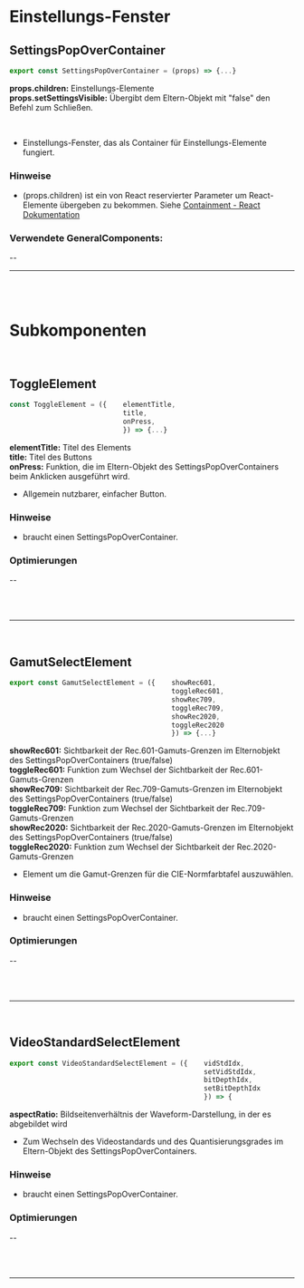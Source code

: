 # Einstellungs-Fenster


## SettingsPopOverContainer
```JavaScript
export const SettingsPopOverContainer = (props) => {...}
```
**props.children:** Einstellungs-Elemente </br>
**props.setSettingsVisible:**  Übergibt dem Eltern-Objekt mit "false" den Befehl zum Schließen.</br>

</br>

- Einstellungs-Fenster, das als Container für Einstellungs-Elemente fungiert.

### Hinweise

- (props.children) ist ein von React reservierter Parameter um React-Elemente übergeben zu bekommen. Siehe  [Containment - React Dokumentation](https://reactjs.org/docs/composition-vs-inheritance.html)

### Verwendete GeneralComponents:
--

---

</br></br>

# Subkomponenten

</br>

## ToggleElement

```JavaScript
const ToggleElement = ({    elementTitle,
                            title,
                            onPress,
                            }) => {...}
```

**elementTitle:**   Titel des Elements </br>
**title:**  Titel des Buttons </br>
**onPress:**  Funktion, die im Eltern-Objekt des SettingsPopOverContainers beim Anklicken ausgeführt wird. </br>

- Allgemein nutzbarer, einfacher Button.

### Hinweise

- braucht einen SettingsPopOverContainer.

### Optimierungen

--

</br>
</br>

---
</br>

## GamutSelectElement

```JavaScript
export const GamutSelectElement = ({    showRec601,
                                        toggleRec601,
                                        showRec709,
                                        toggleRec709,
                                        showRec2020,
                                        toggleRec2020
                                        }) => {...}
```

**showRec601:** Sichtbarkeit der Rec.601-Gamuts-Grenzen im Elternobjekt des SettingsPopOverContainers (true/false)</br>
**toggleRec601:** Funktion zum Wechsel der Sichtbarkeit der Rec.601-Gamuts-Grenzen </br>
**showRec709:** Sichtbarkeit der Rec.709-Gamuts-Grenzen im Elternobjekt des SettingsPopOverContainers (true/false)</br>
**toggleRec709:** Funktion zum Wechsel der Sichtbarkeit der Rec.709-Gamuts-Grenzen  </br>
**showRec2020:** Sichtbarkeit der Rec.2020-Gamuts-Grenzen im Elternobjekt des SettingsPopOverContainers (true/false)</br>
**toggleRec2020:** Funktion zum Wechsel der Sichtbarkeit der Rec.2020-Gamuts-Grenzen  </br>

- Element um die Gamut-Grenzen für die CIE-Normfarbtafel auszuwählen.


### Hinweise

- braucht einen SettingsPopOverContainer.

### Optimierungen

--

</br>
</br>

---
</br>

## VideoStandardSelectElement

```JavaScript
export const VideoStandardSelectElement = ({    vidStdIdx,
                                                setVidStdIdx,
                                                bitDepthIdx,
                                                setBitDepthIdx
                                                }) => {
```

**aspectRatio:** Bildseitenverhältnis der Waveform-Darstellung, in der es abgebildet wird </br>

- Zum Wechseln des Videostandards und des Quantisierungsgrades im Eltern-Objekt des SettingsPopOverContainers.

### Hinweise

- braucht einen SettingsPopOverContainer.

### Optimierungen

--

</br>
</br>

---
</br>
